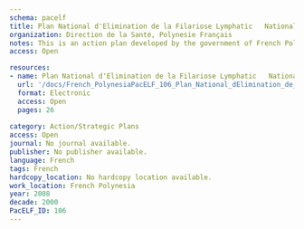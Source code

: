 ```yaml
---
schema: pacelf
title: Plan National d'Elimination de la Filariose Lymphatic   National Plan for the Elimination of Lymphatic Filariasis 
organization: Direction de la Santé, Polynesie Franҫais
notes: This is an action plan developed by the government of French Polynesia to eliminate lymphatic filariasis in this country
access: Open

resources:
- name: Plan National d'Elimination de la Filariose Lymphatic   National Plan for the Elimination of Lymphatic Filariasis 
  url: '/docs/French_PolynesiaPacELF_106_Plan_National_dElimination_de_la_Filariose_Lymphatic__National_Plan_for_the_Elimination_of_Lymphatic_Filariasis.pdf'
  format: Electronic
  access: Open
  pages: 26
 
category: Action/Strategic Plans
access: Open
journal: No journal available.
publisher: No publisher available. 
language: French 
tags: French 
hardcopy_location: No hardcopy location available.
work_location: French Polynesia
year: 2008
decade: 2000
PacELF_ID: 106
---
```

